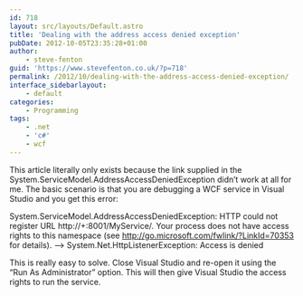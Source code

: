 ```yaml
---
id: 718
layout: src/layouts/Default.astro
title: 'Dealing with the address access denied exception'
pubDate: 2012-10-05T23:35:28+01:00
author:
    - steve-fenton
guid: 'https://www.stevefenton.co.uk/?p=718'
permalink: /2012/10/dealing-with-the-address-access-denied-exception/
interface_sidebarlayout:
    - default
categories:
    - Programming
tags:
    - .net
    - 'c#'
    - wcf
---
```


This article literally only exists because the link supplied in the System.ServiceModel.AddressAccessDeniedException didn’t work at all for me. The basic scenario is that you are debugging a WCF service in Visual Studio and you get this error:

System.ServiceModel.AddressAccessDeniedException: HTTP could not register URL http://+:8001/MyService/. Your process does not have access rights to this namespace (see http://go.microsoft.com/fwlink/?LinkId=70353 for details). —&gt; System.Net.HttpListenerException: Access is denied

This is really easy to solve. Close Visual Studio and re-open it using the “Run As Administrator” option. This will then give Visual Studio the access rights to run the service.